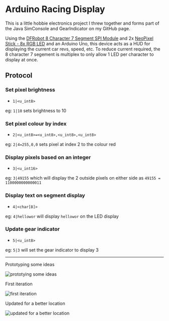 # Arduino Racing Display
This is a little hobbie electronics project I threw together and forms part of the Java SimConsole and GearIndicator on my GitHub page.

Using the [DFRobot 8 Character 7 Segment SPI Module](http://www.robotshop.com/en/dfrobot-8-character-7-segment-spi-led-module.html) and 2x [NeoPixel Stick - 8x RGB LED](https://www.adafruit.com/products/1426) and an Arduino Uno, this device acts as a HUD for displaying the current car revs, speed, etc. To reduce current required, the 8 character 7 segement is multiplex to only allow 1 LED per character to display at once.

## Protocol

### Set pixel brightness
- `1|<u_int8>`

eg: `1|10` sets brightness to 10

### Set pixel colour by index 
- `2|<u_int8>=<u_int8>,<u_int8>,<u_int8>`

eg: `2|4=255,0,0` sets pixel at index 2 to the colour red

### Display pixels based on an integer
- `3|<u_int16>`

eg: `3|49155`  which will display the 2 outside pixels on either side as `49155 = 1100000000000011`

### Display text on segment display
- `4|<char[8]>`

eg: `4|hellowor` will display `hellowor` on the LED display

### Update gear indicator
- `5|<u_int8>`

eg: `5|3` will set the gear indicator to display 3

---

Prototyping some ideas

![prototying some ideas](http://i.imgur.com/GJJd8CB.jpg?1)

First iteration

![first iteration](http://i.imgur.com/SyNfM5q.jpg?1)

Updated for a better location

![updated for a better location](http://i.imgur.com/09S1FXD.jpg?1)

